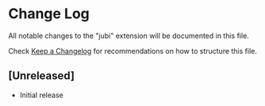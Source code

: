 # Change Log

All notable changes to the "jubi" extension will be documented in this file.

Check [Keep a Changelog](http://keepachangelog.com/) for recommendations on how to structure this file.

## [Unreleased]

- Initial release

